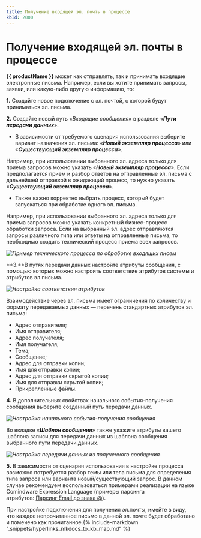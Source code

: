 ```yaml
---
title: Получение входящей эл. почты в процессе
kbId: 2000
---
```


# Получение входящей эл. почты в процессе

**{{ productName }}** может как отправлять, так и принимать входящие электронные письма. Например, если вы хотите принимать запросы, заявки, или какую-либо другую информацию, то:

**1.** Создайте новое подключение с эл. почтой, с которой будут приниматься эл. письма.

**2.** Создайте новый путь «*Входящие сообщения*» в разделе «***Пути передачи данных***».

- В зависимости от требуемого сценария использования выберите вариант назначения эл. письма: «***Новый экземпляр процесса***» или «***Существующий экземпляр процесса***».

Например, при использовании выбранного эл. адреса только для приема запросов можно указать «***Новый экземпляр процесса***». Если предполагается прием и разбор ответов на отправленные эл. письма с дальнейшей отправкой в ожидающий процесс, то нужно указать «***Существующий экземпляр процесса***».

- Также важно корректно выбрать процесс, который будет запускаться при обработке одного эл. письма.

Например, при использовании выбранного эл. адреса только для приема запросов можно указать конкретный бизнес-процесс обработки запроса. Если на выбранный эл. адрес отправляются запросы различного типа или ответы на отправленные письма, то необходимо создать технический процесс приема всех запросов.

_![Пример технического процесса по обработке входящих писем](https://kb.comindware.ru/assets/incomingmail1.png)_

**3.**В путях передачи данных настройте атрибуты сообщения, с помощью которых можно настроить соответствие атрибутов системы и атрибутов эл.письма.

_![Настройка соответствия атрибутов](https://kb.comindware.ru/assets/incomingmail2.png)_

Взаимодействие через эл. письма имеет ограничения по количеству и формату передаваемых данных — перечень стандартных атрибутов эл. письма:

- Адрес отправителя;
- Имя отправителя;
- Адрес получателя;
- Имя получателя;
- Тема;
- Сообщение;
- Адрес для отправки копии;
- Имя для отправки копии;
- Адрес для отправки скрытой копии;
- Имя для отправки скрытой копии;
- Прикрепленные файлы.

**4.** В дополнительных свойствах начального события-получения сообщения выберите созданный путь передачи данных.

_![Настройка начального события-получения сообщения](https://kb.comindware.ru/assets/incomingmail3.png)_

Во вкладке «***Шаблон сообщения***» также укажите атрибуты вашего шаблона записи для передачи данных из шаблона сообщения выбранного пути передачи данных.

_![Настройка передачи данных из полученного сообщения](https://kb.comindware.ru/assets/incomingmail4.png)_

**5.** В зависимости от сценария использования в настройке процесса возможно потребуется разбор темы или тела письма для определения типа запроса или варианта новый/существующий запрос. В данном случае рекомендуем воспользоваться примерами реализации на языке Comindware Expression Language (примеры парсинга атрибутов: [Парсинг Email до знака @](https://kb.comindware.ru/article.php?id=1372)).

При настройке подключения для получения эл.почты, имейте в виду, что каждое непрочитанное письмо в данной эл. почте будет обработано и помечено как прочитанное.{% include-markdown ".snippets/hyperlinks_mkdocs_to_kb_map.md" %}
